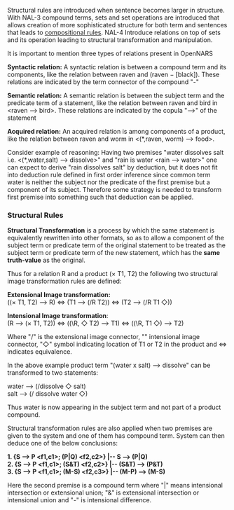 Structural rules are introduced when sentence becomes larger in structure. With NAL-3 compound terms, sets and set operations are introduced that allows creation of more sophisticated structure for both term and sentences that leads to [compositional rules](https://github.com/opennars/opennars/wiki/Composition). NAL-4 Introduce relations on top of sets and its operation leading to structural transformation and manipulation.

It is important to mention three types of relations present in OpenNARS

**Syntactic relation:** A syntactic relation is between a compound term and its components, like the relation between raven and (raven − [black]). These relations are indicated by the term connector of the compound "-" <br/>

**Semantic relation:** A semantic relation is between the subject term and the predicate term of a statement, like the relation between raven and bird in <raven --> bird>. These relations are indicated by the copula "-->" of the statement<br/>

**Acquired relation:** An acquired relation is among components of a product, like the relation between raven and worm in <(*,raven, worm) --> food>. <br/>

Consider example of reasoning: Having two premises "water dissolves salt i.e. <(*,water,salt) --> dissolve>" and "rain is water <rain --> water>" one can expect to derive "rain dissolves salt" by deduction, but it does not fit into deduction rule defined in first order inference since common term water is neither the subject nor the predicate of the first premise but a component of its subject. Therefore some strategy is needed to transform first premise into something such that deduction can be applied.

### Structural Rules

**Structural Transformation** is a process by which the same statement is equivalently rewritten into other formats, so as to allow a component of the subject term or predicate term of the original statement to be treated as the subject term or predicate term of the new statement, which has the **same truth-value** as the original. 

Thus for a relation R and a product (× T1, T2) the following two structural image transformation rules are defined:

**Extensional Image transformation:**<br/>
((× T1, T2) --> R) <=> (T1 --> (/R  T2)) <=> (T2 --> (/R T1 ◇))

**Intensional Image transformation**:<br/>
(R --> (× T1, T2)) <=> ((\R, ◇ T2) --> T1) <=> ((\R, T1 ◇) --> T2)

Where "/" is the extensional image connector, "\" intensional image connector, "◇" symbol indicating location of T1 or T2 in the product and <=> indicates equivalence.

In the above example product term "(water x salt) --> dissolve" can be transformed to two statements:

water --> (/dissolve ◇ salt) <br/>
salt --> (/ dissolve water ◇)

Thus water is now appearing in the subject term and not part of a product compound.

Structural transformation rules are also applied when two premises are given to the system and one of them has compound term. System can then deduce one of the below conclusions: <br/>

**1. {S --> P <f1,c1>; (P|Q) <f2,c2>} |-- S --> (P|Q) <F deduction is applied> <br/> 
2. {S --> P <f1,c1>; (S&T) <f2,c2>} |-- (S&T) --> (P&T) <F deduction is applied> <br/>
3. {S --> P <f1,c1>; (M-S) <f2,c3>} |-- (M-P) --> (M-S) <F deduction is applied>** 

Here the second premise is a compound term where "|" means intensional intersection or extensional union; "&" is extensional intersection or intensional union and "-" is intensional difference.





